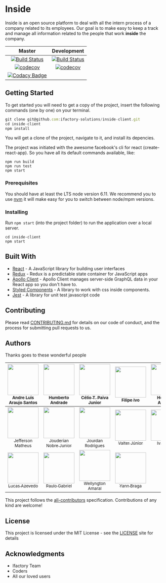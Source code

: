 # Inside

Inside is an open source platform to deal with all the intern process of a company related to its employees. Our goal is to make easy to keep a track and manage all information related to the people that work **inside** the company.

| Master | Development |
| :----: | :---------: |
| [![Build Status][travis_badge_master]][travis_link] | [![Build Status][travis_badge_development]][travis_link] |
| [![codecov][codecov_badge_master]][codecov_link] | [![codecov][codecov_badge_development]][codecov_link] |
| [![Codacy Badge](https://api.codacy.com/project/badge/Grade/d701864e180848c5a645e1717d8e1fee)](https://www.codacy.com/app/ifactory-solutions/inside-client?utm_source=github.com&amp;utm_medium=referral&amp;utm_content=ifactory-solutions/inside-client&amp;utm_campaign=Badge_Grade) | 
## Getting Started

To get started you will need to get a copy of the project, insert the following commands (one by one) on your terminal.

```javascript
git clone git@github.com:ifactory-solutions/inside-client.git
cd inside-client
npm install
```

You will get a clone of the project, navigate to it, and install its depencies.

The project was initiated with the awesome facebook's cli for react (create-react-app). So you have all its default commands available, like:

```
npm run build
npm run test
npm start
```

### Prerequisites

You should have at least the LTS node version 6.11. We recommend you to use [nvm](https://github.com/creationix/nvm) it will make easy for you to switch between node/mpm versions.


### Installing

Run `npm start` (into the project folder) to run the application over a local server.

```
cd inside-client
npm start
```

## Built With

* [React](https://facebook.github.io/react/) - A JavaScript library for building user interfaces
* [Redux](http://redux.js.org/) - Redux is a predictable state container for JavaScript apps
* [Apollo Client](http://dev.apollodata.com/react/) - Apollo Client manages server-side GraphQL data in your React app so you don't have to.
* [Styled Components](https://www.styled-components.com/) - A library to work with css inside components.
* [Jest](https://facebook.github.io/jest/) - A library for unit test javascript code

## Contributing

Please read [CONTRIBUTING.md](CONTRIBUTING.md) for details on our code of conduct, and the process for submitting pull requests to us.


## Authors

Thanks goes to these wonderful people

<!-- ALL-CONTRIBUTORS-LIST:START - Do not remove or modify this section -->
| [<img src="https://avatars0.githubusercontent.com/u/20783450?v=4&s=460" width="100px;"/><br /><sub>Andre Luis Araujo Santos</sub>](https://github.com/andrelas1) | [<img src="https://avatars2.githubusercontent.com/u/32068056?v=4&s=460" width="100px;"/><br /><sub>Humberto Andrade</sub>](https://github.com/chumbertoandrade)<br /> | [<img src="https://avatars1.githubusercontent.com/u/11651330?v=4&s=460" width="100px;"/><br /><sub>Célio T. Paiva Junior</sub>](https://github.com/cjuniorr)<br /> | [<img src="https://avatars1.githubusercontent.com/u/7153429?v=4&s=460" width="100px;"/><br /><sub>Filipe Ivo</sub>](https://github.com/filipeivo10)<br /> | [<img src="https://avatars2.githubusercontent.com/u/6731006?v=4&s=460" width="100px;"/><br /><sub>Henrique Andrade</sub>](https://github.com/handrade)<br /> | [<img src="https://avatars2.githubusercontent.com/u/2815506?v=4&s=460" width="100px;"/><br /><sub>Igor Moura</sub>](https://github.com/igormoura)<br /> | [<img src="https://avatars3.githubusercontent.com/u/9323529?v=4&s=460" width="100px;"/><br /><sub>Italo Pessoa</sub>](https://github.com/italopessoa)<br /> |
| :---: | :---: | :---: | :---: | :---: | :---: | :---: |
| [<img src="https://avatars2.githubusercontent.com/u/13180987?v=4&s=460" width="100px;"/><br /><sub>Jefferson Matheus</sub>](https://github.com/Jefferson227)<br /> | [<img src="https://avatars3.githubusercontent.com/u/1559013?v=4&s=460" width="100px;"/><br /><sub>Jouderian Nobre Junior</sub>](https://github.com/jouderianjr)<br /> | [<img src="https://avatars2.githubusercontent.com/u/6227037?v=4&s=460" width="100px;"/><br /><sub>Jourdan Rodrigues</sub>](https://github.com/jourdanrodrigues)<br /> | [<img src="https://avatars2.githubusercontent.com/u/397790?v=4&s=460" width="100px;"/><br /><sub>Valter Júnior</sub>](https://github.com/jvcjunior)<br /> | [<img src="https://avatars0.githubusercontent.com/u/32167508?v=4&s=460" width="100px;"/><br /><sub>Ivan Kenji</sub>](https://github.com/kenjiivan)<br /> | [<img src="https://avatars0.githubusercontent.com/u/2501144?v=4&s=460" width="100px;"/><br /><sub>Daniel Laurindo</sub>](https://github.com/laurindo)<br /> | [<img src="https://avatars3.githubusercontent.com/u/2575262?v=4&s=460" width="100px;"/><br /><sub>Caroline da Silva Rodrigues</sub>](https://github.com/loracsilva)<br />
| [<img src="https://avatars3.githubusercontent.com/u/11963735?v=4&s=460" width="100px;"/><br /><sub>Lucas Azevedo</sub>](https://github.com/lucasazevedoqx)<br /> | [<img src="https://avatars3.githubusercontent.com/u/9358427?v=4&s=460" width="100px;"/><br /><sub>Paulo Gabriel</sub>](https://github.com/paulonotz0r)<br /> | [<img src="https://avatars0.githubusercontent.com/u/3047016?v=4&s=460" width="100px;"/><br /><sub>Wellyngton Amaral</sub>](https://github.com/wellyal)<br /> | [<img src="https://avatars2.githubusercontent.com/u/1671563?v=4&s=460" width="100px;"/><br /><sub>Yann Braga</sub>](https://github.com/yannbf)<br />
<!-- ALL-CONTRIBUTORS-LIST:END -->

This project follows the [all-contributors](https://github.com/kentcdodds/all-contributors) specification.
Contributions of any kind are welcome!

## License

This project is licensed under the MIT License - see the [LICENSE](LICENSE) site for details

## Acknowledgments

* Ifactory Team
* Coders
* All our loved users

[codecov_badge_master]: https://codecov.io/gh/ifactory-solutions/inside_client/branch/master/graph/badge.svg
[codecov_badge_development]: https://codecov.io/gh/ifactory-solutions/inside_client/branch/development/graph/badge.svg
[codecov_link]: https://codecov.io/gh/ifactory-solutions/inside_client
[travis_badge_master]: https://travis-ci.org/ifactory-solutions/inside_client.svg?branch=master
[travis_badge_development]: https://travis-ci.org/ifactory-solutions/inside_client.svg?branch=development
[travis_link]: https://travis-ci.org/ifactory-solutions/inside_client
